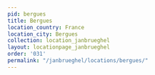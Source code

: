 ```yaml
---
pid: bergues
title: Bergues
location_country: France
location_city: Bergues
collection: location_janbrueghel
layout: locationpage_janbrueghel
order: '031'
permalink: "/janbrueghel/locations/bergues/"
---
```

